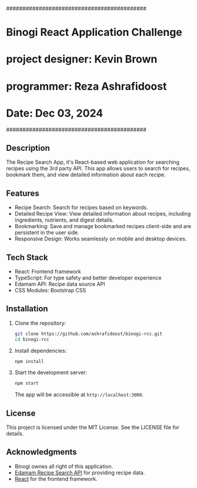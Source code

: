 ###########################################
#   Binogi React Application Challenge    #
#   project designer: Kevin Brown         #
#   programmer: Reza Ashrafidoost         #
#   Date:  Dec 03, 2024                   #
###########################################

## Description
The Recipe Search App, it's React-based web application for searching recipes using the 3rd party API.
This app allows users to search for recipes, bookmark them, and view detailed information about each recipe.


## Features

- Recipe Search: Search for recipes based on keywords.
- Detailed Recipe View: View detailed information about recipes, including ingredients, nutrients, and digest details.
- Bookmarking: Save and manage bookmarked recipes client-side and are persistent in the user side.
- Responsive Design: Works seamlessly on mobile and desktop devices.

## Tech Stack

- React: Frontend framework
- TypeScript: For type safety and better developer experience
- Edamam API: Recipe data source API
- CSS Modules: Bootstrap CSS

## Installation

1. Clone the repository:
   ```bash
   git clone https://github.com/ashrafidoost/binogi-rcc.git
   cd binogi-rcc
   ```

2. Install dependencies:
   ```bash
   npm install
   ```

3. Start the development server:
   ```bash
   npm start
   ```

   The app will be accessible at `http://localhost:3000`.

## License

This project is licensed under the MIT License. See the LICENSE file for details.

## Acknowledgments

- Binogi ownes all right of this application.
- [Edamam Recipe Search API](https://developer.edamam.com/edamam-docs-recipe-api) for providing recipe data.
- [React](https://reactjs.org/) for the frontend framework.
